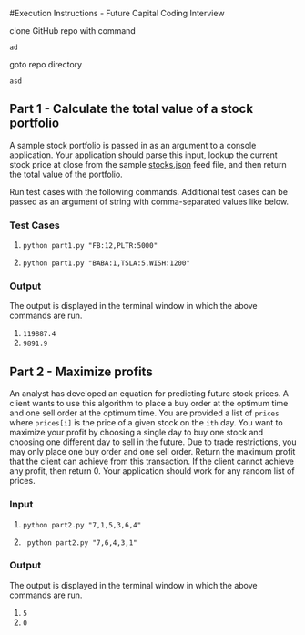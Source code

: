 #Execution Instructions - Future Capital Coding Interview

clone GitHub repo with command

`ad`

goto repo directory

`asd`

##  Part  1  -  Calculate  the  total  value  of  a  stock  portfolio

A sample stock portfolio is passed in as an argument to a console application. Your application should parse this input, lookup the current stock price at close from the sample [stocks.json](https://raw.githubusercontent.com/pronvest/interview/master/backend/stocks.json) feed file, and then return the total value of the portfolio.

Run test cases with the following commands. Additional test cases can be passed as an argument of string with comma-separated values like below.

###  Test Cases

1) `python part1.py "FB:12,PLTR:5000" `

2) `python part1.py "BABA:1,TSLA:5,WISH:1200" `
### Output
The output is displayed in the terminal window in which the above commands are run.

1) `119887.4`
2) `9891.9`

## Part 2 - Maximize profits

An analyst has developed an equation for predicting future stock prices. A client wants to use this algorithm to place a buy order at the optimum time and one sell order at the optimum time. You are provided a list of `prices` where `prices[i]` is the price of a given stock on the `ith` day. You want to maximize your profit by choosing a single day to buy one stock and choosing one different day to sell in the future. Due to trade restrictions, you may only place one buy order and one sell order. Return the maximum profit that the client can achieve from this transaction. If the client cannot achieve any profit, then return 0. Your application should work for any random list of prices.


### Input

1) `python part2.py "7,1,5,3,6,4"` 

2) ` python part2.py "7,6,4,3,1"`


### Output
The output is displayed in the terminal window in which the above commands are run.
1) `5`
2) `0`